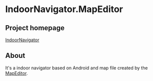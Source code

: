 # IndoorNavigator.MapEditor

## Project homepage
[IndoorNavigator](http://github.com/yhvicey/IndoorNavigator)

## About
It's a indoor navigator based on Android and map file created by the [MapEditor](https://github.com/yhvicey/IndoorNavigator.MapEditor).
